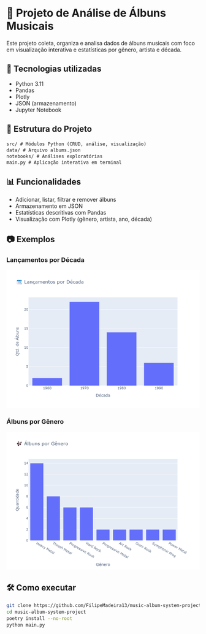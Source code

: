 # 🎵 Projeto de Análise de Álbuns Musicais

Este projeto coleta, organiza e analisa dados de álbuns musicais com foco em visualização interativa e estatísticas por gênero, artista e década.

## 📌 Tecnologias utilizadas

- Python 3.11
- Pandas
- Plotly
- JSON (armazenamento)
- Jupyter Notebook

## 🧱 Estrutura do Projeto

```
src/ # Módulos Python (CRUD, análise, visualização)
data/ # Arquivo albums.json
notebooks/ # Análises exploratórias
main.py # Aplicação interativa em terminal
```

## 📊 Funcionalidades

- Adicionar, listar, filtrar e remover álbuns
- Armazenamento em JSON
- Estatísticas descritivas com Pandas
- Visualização com Plotly (gênero, artista, ano, década)

## 📷 Exemplos

### Lançamentos por Década

![plot](img/plot_decada.png)

### Álbuns por Gênero

![plot](img/plot_genero.png)

## 🛠️ Como executar

```bash
git clone https://github.com/FilipeMadeira13/music-album-system-project.git
cd music-album-system-project
poetry install --no-root
python main.py
```
